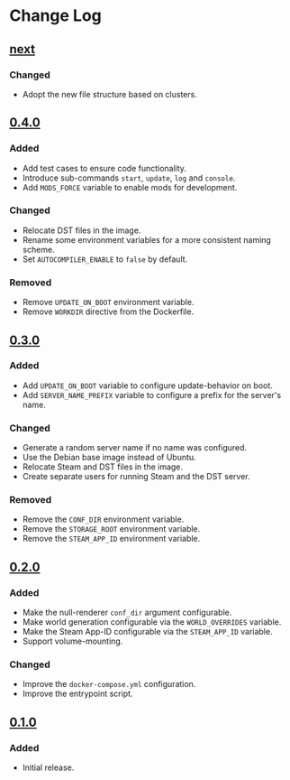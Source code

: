 # Change Log

## [next]

### Changed
- Adopt the new file structure based on clusters.

## [0.4.0]

### Added
- Add test cases to ensure code functionality.
- Introduce sub-commands `start`, `update`, `log` and `console`.
- Add `MODS_FORCE` variable to enable mods for development.

### Changed
- Relocate DST files in the image.
- Rename some environment variables for a more consistent naming scheme.
- Set `AUTOCOMPILER_ENABLE` to `false` by default.

### Removed
- Remove `UPDATE_ON_BOOT` environment variable.
- Remove `WORKDIR` directive from the Dockerfile.

## [0.3.0]

### Added
- Add `UPDATE_ON_BOOT` variable to configure update-behavior on boot.
- Add `SERVER_NAME_PREFIX` variable to configure a prefix for the server's name.

### Changed
- Generate a random server name if no name was configured.
- Use the Debian base image instead of Ubuntu.
- Relocate Steam and DST files in the image.
- Create separate users for running Steam and the DST server.

### Removed
- Remove the `CONF_DIR` environment variable.
- Remove the `STORAGE_ROOT` environment variable.
- Remove the `STEAM_APP_ID` environment variable.

## [0.2.0]

### Added
- Make the null-renderer `conf_dir` argument configurable.
- Make world generation configurable via the `WORLD_OVERRIDES` variable.
- Make the Steam App-ID configurable via the `STEAM_APP_ID` variable.
- Support volume-mounting.

### Changed
- Improve the `docker-compose.yml` configuration.
- Improve the entrypoint script.

## [0.1.0]

### Added
- Initial release.

[next]: https://github.com/dst-academy/server/compare/v0.4.0...HEAD
[0.4.0]: https://github.com/dst-academy/server/compare/v0.3.0...v0.4.0
[0.3.0]: https://github.com/dst-academy/server/compare/v0.2.0...v0.3.0
[0.2.0]: https://github.com/dst-academy/server/compare/v0.1.0...v0.2.0
[0.1.0]: https://github.com/dst-academy/server/compare/da19beb5479033b82dd6dc1200bb0cf6724904c3...v0.1.0
